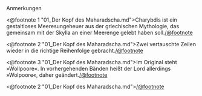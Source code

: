<div class="anmerkungen">Anmerkungen</div>

<@footnote 1 "01_Der Kopf des Maharadscha.md">Charybdis ist ein gestaltloses Meeresungeheuer aus der griechischen Mythologie, das gemeinsam mit der Skylla an einer Meerenge gelebt haben soll.</@footnote>

<@footnote 2 "01_Der Kopf des Maharadscha.md">Zwei vertauschte Zeilen wieder in die richtige Reihenfolge gebracht.</@footnote>

<@footnote 3 "01_Der Kopf des Maharadscha.md">Im Original steht »Wollpoore«. In vorhergehenden Bänden heißt der Lord allerdings »Wolpoore«, daher geändert.</@footnote>

<@footnote 2 "01_Der Kopf des Maharadscha.md"></@footnote>

